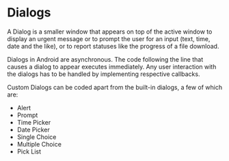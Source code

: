 # Dialogs

A Dialog is a smaller window that appears on top of the active window to display an urgent message or to prompt the user 
for an input (text, time, date and the like), or to report statuses like the progress of a file download. 

Dialogs in Android are asynchronous. The code following the line that causes a dialog to appear executes immediately. 
Any user interaction with the dialogs has to be handled by implementing respective callbacks.

Custom Dialogs can be coded apart from the built-in dialogs, a few of which are:
* Alert
* Prompt
* Time Picker
* Date Picker
* Single Choice
* Multiple Choice
* Pick List

